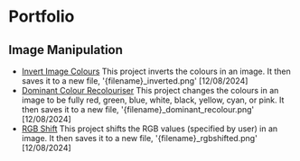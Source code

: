 # Portfolio

## Image Manipulation
- [Invert Image Colours](Image%20Manipulation/Invert%20Image%20Colours/main.py)
  This project inverts the colours in an image. It then saves it to a new file, '{filename}_inverted.png'
  [12/08/2024]
- [Dominant Colour Recolouriser](Image%20Manipulation/Dominant%20Colour%20Recolouriser/main.py)
  This project changes the colours in an image to be fully red, green, blue, white, black, yellow, cyan, or pink. It then saves it to a new file, '{filename}_dominant_recolour.png'
  [12/08/2024]
- [RGB Shift](Image%20Manipulation/RGB%20Shift/main.py)
  This project shifts the RGB values (specified by user) in an image. It then saves it to a new file, '{filename}_rgbshifted.png'
  [12/08/2024]
